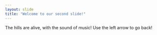 ```yaml
---
layout: slide
title: "Welcome to our second slide!"
---
```

The hills are alive, with the sound of music!
Use the left arrow to go back!
